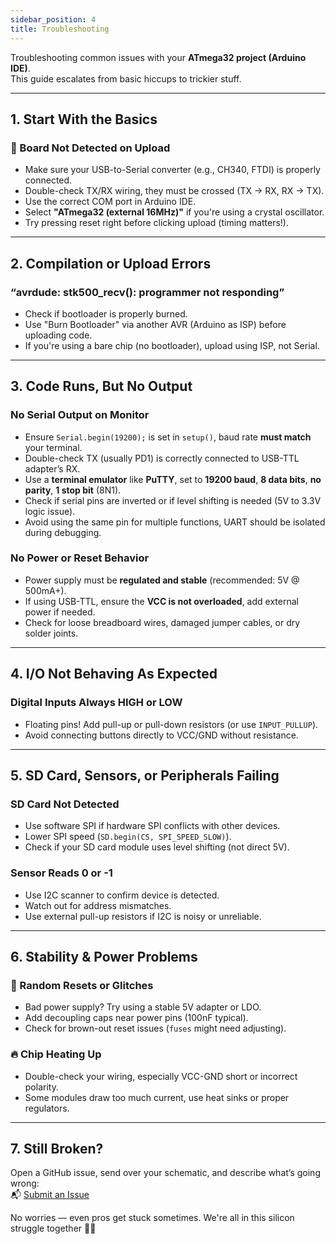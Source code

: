 ```yaml
---
sidebar_position: 4
title: Troubleshooting
---
```


Troubleshooting common issues with your **ATmega32 project (Arduino IDE)**.  
This guide escalates from basic hiccups to trickier stuff.

---

## 1. Start With the Basics

### 🔌 Board Not Detected on Upload  
* Make sure your USB-to-Serial converter (e.g., CH340, FTDI) is properly connected.
* Double-check TX/RX wiring, they must be crossed (TX → RX, RX → TX).
* Use the correct COM port in Arduino IDE.
* Select **"ATmega32 (external 16MHz)"** if you're using a crystal oscillator.
* Try pressing reset right before clicking upload (timing matters!).

---

## 2. Compilation or Upload Errors

### “avrdude: stk500_recv(): programmer not responding”
* Check if bootloader is properly burned.
* Use "Burn Bootloader" via another AVR (Arduino as ISP) before uploading code.
* If you're using a bare chip (no bootloader), upload using ISP, not Serial.

---

## 3. Code Runs, But No Output

### No Serial Output on Monitor
* Ensure `Serial.begin(19200);` is set in `setup()`, baud rate **must match** your terminal.
* Double-check TX (usually PD1) is correctly connected to USB-TTL adapter’s RX.
* Use a **terminal emulator** like **PuTTY**, set to **19200 baud**, **8 data bits**, **no parity**, **1 stop bit** (8N1).
* Check if serial pins are inverted or if level shifting is needed (5V to 3.3V logic issue).
* Avoid using the same pin for multiple functions, UART should be isolated during debugging.

### No Power or Reset Behavior
* Power supply must be **regulated and stable** (recommended: 5V @ 500mA+).
* If using USB-TTL, ensure the **VCC is not overloaded**, add external power if needed.
* Check for loose breadboard wires, damaged jumper cables, or dry solder joints.

---

## 4. I/O Not Behaving As Expected

### Digital Inputs Always HIGH or LOW
* Floating pins! Add pull-up or pull-down resistors (or use `INPUT_PULLUP`).
* Avoid connecting buttons directly to VCC/GND without resistance.

---

## 5. SD Card, Sensors, or Peripherals Failing

### SD Card Not Detected
* Use software SPI if hardware SPI conflicts with other devices.
* Lower SPI speed (`SD.begin(CS, SPI_SPEED_SLOW)`).
* Check if your SD card module uses level shifting (not direct 5V).

### Sensor Reads 0 or -1
* Use I2C scanner to confirm device is detected.
* Watch out for address mismatches.
* Use external pull-up resistors if I2C is noisy or unreliable.

---

## 6. Stability & Power Problems

### 🔄 Random Resets or Glitches
* Bad power supply? Try using a stable 5V adapter or LDO.
* Add decoupling caps near power pins (100nF typical).
* Check for brown-out reset issues (`fuses` might need adjusting).

### 🔥 Chip Heating Up
* Double-check your wiring, especially VCC-GND short or incorrect polarity.
* Some modules draw too much current, use heat sinks or proper regulators.

---

## 7. Still Broken? 

Open a GitHub issue, send over your schematic, and describe what’s going wrong:  
📬 [Submit an Issue](https://github.com/javierrayhan/elena_cli-os/issues)

No worries — even pros get stuck sometimes. We're all in this silicon struggle together 💪🧠

